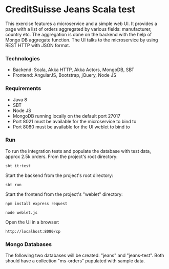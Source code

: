 # CreditSuisse Jeans Scala test

This exercise features a microservice and a simple web UI.
It provides a page with a list of orders aggregated by various
fields: manufacturer, country etc. The aggregation is done on
the backend with the help of Mongo DB aggregate function.
The UI talks to the microservice by using REST HTTP with JSON format.

### Technologies ###
* Backend: Scala, Akka HTTP, Akka Actors, MongoDB, SBT
* Frontend: AngularJS, Bootstrap, jQuery, Node JS

### Requirements ###
* Java 8
* SBT
* Node JS
* MongoDB running locally on the default port 27017
* Port 8021 must be available for the microservice to bind to
* Port 8080 must be available for the UI weblet to bind to

### Run ###
To run the integration tests and populate the database with test data, approx 2.5k orders.
From the project's root directory:

```sbt it:test```

Start the backend from the project's root directory:

```sbt run```

Start the frontend from the project's "weblet" directory: 

```npm install express request```

```node weblet.js```

Open the UI in a browser:

```http://localhost:8080/cp ```

### Mongo Databases ###
The following two databases will be created: "jeans" and "jeans-test". Both should have a
collection "ms-orders" pupulated with sample data.
